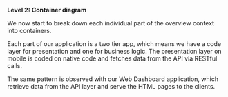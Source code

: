 **Level 2: Container diagram**

We now start to break down each individual part of the overview context into containers.

Each part of our application is a two tier app, which means we have a code layer for presentation and one for business logic. The presentation layer on mobile is coded on native code and fetches data from the API via RESTful calls. 

The same pattern is observed with our Web Dashboard application, which retrieve data from the API layer and serve the HTML pages to the clients. 

<!-- Once you understand how your system fits in to the overall IT environment, a really useful next step is to zoom-in to the system boundary with a Container diagram. A "container" is something like a server-side web application, single-page application, desktop application, mobile app, database schema, file system, etc. Essentially, a container is a separately runnable/deployable unit (e.g. a separate process space) that executes code or stores data.

The Container diagram shows the high-level shape of the software architecture and how responsibilities are distributed across it. It also shows the major technology choices and how the containers communicate with one another. It's a simple, high-level technology focussed diagram that is useful for software developers and support/operations staff alike. -->
